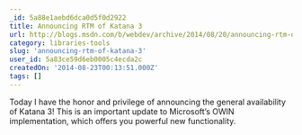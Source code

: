 ```yaml
---
_id: 5a88e1aebd6dca0d5f0d2922
title: Announcing RTM of Katana 3
url: http://blogs.msdn.com/b/webdev/archive/2014/08/20/announcing-rtm-of-katana-3.aspx
category: libraries-tools
slug: 'announcing-rtm-of-katana-3'
user_id: 5a83ce59d6eb0005c4ecda2c
createdOn: '2014-08-23T00:13:51.000Z'
tags: []
---
```


Today I have the honor and privilege of announcing the general availability of Katana 3! This is an important update to Microsoft’s OWIN implementation, which offers you powerful new functionality.
